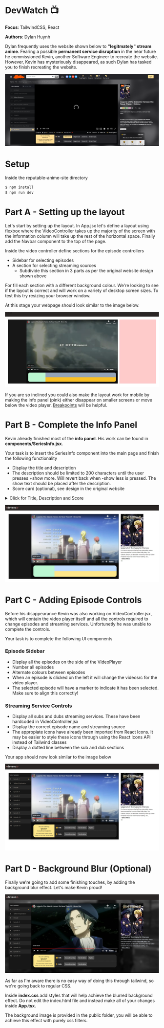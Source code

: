 # DevWatch 📺
**Focus**: TailwindCSS, React

**Authors**: Dylan Huynh

Dylan frequently uses the website shown below to **"legitmately" stream anime**. Fearing a possible **permanent service disruption** in the near future he commissioned Kevin, another Software Engineer to recreate the website. However, Kevin has mysteriously disappeared, as such Dylan has tasked you to finish recreating the website.  

![image](img/origin.png)

# Setup
Inside the reputable-anime-site directory
```sh
$ npm install
$ npm run dev
```

# Part A - Setting up the layout
Let's start by setting up the layout. In App.jsx let's define a layout using flexbox where the VideoController takes up the majority of the screen with the information column will take up the rest of the horizontal space. Finally add the Navbar component to the top of the page.

Inside the video controller define sections for the episode controllers
- Sidebar for selecting episodes
- A section for selecting streaming sources
    - Subdivide this section in 3 parts as per the original website design shown above

For fill each section with a different background colour. We're looking to see if the layout is correct and will work on a variety of desktop screen sizes. To test this try resizing your browser window. 


At this stage your webpage should look similar to the image below.

![layout](img/PartA.jpg)

If you are so inclined you could also make the layout work for mobile by making the info panel (pink) either disappear on smaller screens or move below the video player.  [Breakpoints](https://tailwindcss.com/docs/responsive-design) will be helpful.

# Part B - Complete the Info Panel

Kevin already finished most of the **info panel**. His work can be found in **components/SeriesInfo.jsx**.

Your task is to insert the SeriesInfo component into the main page and finish the following functionality

- Display the title and description
- The description should be limited to 200 characters until the user presses +show more. Will revert back when -show less is pressed. The show text should be placed after the description.
- Score card (optional), see design in the original website

<details>
  <summary>Click for Title, Description and Score</summary>
  
    Title: Legend of the Galactic Heroes
    Score: 9.8
    Description: For over a century and a half, two interstellar states have wrested for control of the Milky Way. The Galactic Empire, an absolute monarchy ruled by Kaiser Friedrich IV and an entrenched nobility, seeks to suppress the rebels daring to oppose the inviolable crown. The Free Planets Alliance, a representative democracy led by a corrupt High Council, degenerates as its elected leaders⁠ use war and conflict as a way to win popular support. But this long-standing stalemate between the Empire and the Alliance ends with the rise of two opposing military geniuses. Reinhard von Lohengramm, a minor noble and High Admiral of the Empire through his strategic brilliance and his sister's position as the favored concubine of the Kaiser, dreams of conquering the galaxy and uniting mankind under his iron fist. Meanwhile, Yang Wen-li of the Alliance, an avid historian and reluctant commodore hailed as the Hero of El Facil, uses his tactical prowess to navigate around his leaders' incompetence—and to carve the path to lasting peace. As the war rages on, Reinhard and Yang each strive for their ideals and to secure their place among the stars as the leaders of a new era of galactic heroes. [Written by MAL Rewrite] 
</details>


![layout](img/PartB.jpg)


# Part C - Adding Episode Controls 

Before his disappearance Kevin was also working on VideoController.jsx, which will contain the video player itself and all the controls required to change episodes and streaming services. Unfortunetly he was unable to complete the controls.

Your task is to complete the following UI components

### Episode Sidebar
- Display all the episodes on the side of the VideoPlayer
- Number all episodes
- Alternate colours between episodes
- When an episode is clicked on the left it will change the videosrc for the video player.
- The selected episode will have a marker to indicate it has been selected. Make sure to align this correctly!

### Streaming Service Controls
- Display all subs and dubs streaming services. These have been hardcoded in VideoController.jsx
- Display the correct episode name and streaming source
- The appropiate icons have already been imported from React Icons. It may be easier to style these icons through using the React Icons API instead of Tailwind classes
- Display a dotted line between the sub and dub sections

Your app should now look similar to the image below

![layout](img/PartC.jpg)

# Part D - Background Blur (Optional)

Finally we're going to add some finishing touches, by adding the background blur effect. Let's make Kevin proud!

![layout](img/PartD.jpg)

As far as I'm aware there is no easy way of doing this through tailwind, so we're going back to regular CSS.

Inside **index.css** add styles that will help achieve the blurred background effect. Do not edit the index.html file and instead make all of your changes inside **App.tsx**.

The background image is provided in the public folder, you will be able to achieve this effect with purely css filters.
